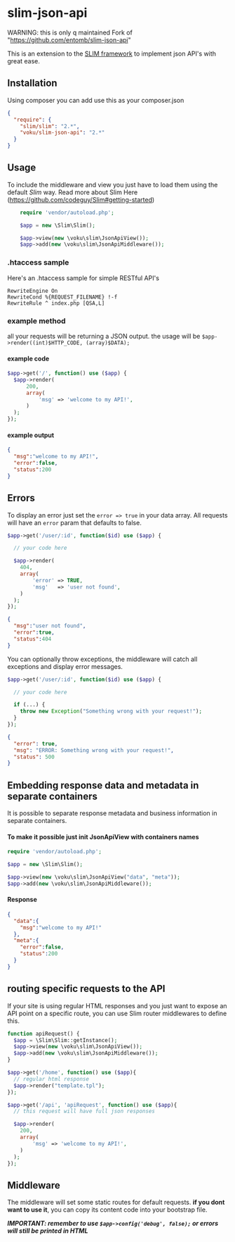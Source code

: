 slim-json-api
====

WARNING: this is only q maintained Fork of "https://github.com/entomb/slim-json-api"

This is an extension to the [SLIM framework](https://github.com/codeguy/Slim) to implement json API's with great ease.

## Installation
Using composer you can add use this as your composer.json

```json
{
  "require": {
    "slim/slim": "2.*",
    "voku/slim-json-api": "2.*"
  }
}
```

## Usage
To include the middleware and view you just have to load them using the default _Slim_ way.
Read more about Slim Here (https://github.com/codeguy/Slim#getting-started)

```php
    require 'vendor/autoload.php';

    $app = new \Slim\Slim();

    $app->view(new \voku\slim\JsonApiView());
    $app->add(new \voku\slim\JsonApiMiddleware());
```

### .htaccess sample
Here's an .htaccess sample for simple RESTful API's
```
RewriteEngine On
RewriteCond %{REQUEST_FILENAME} !-f
RewriteRule ^ index.php [QSA,L]
```

### example method
all your requests will be returning a JSON output.
the usage will be `$app->render((int)$HTTP_CODE, (array)$DATA);`

#### example code 
```php
$app->get('/', function() use ($app) {
  $app->render(
      200,
      array(
          'msg' => 'welcome to my API!',
      )
  );
});
```


#### example output
```json
{
  "msg":"welcome to my API!",
  "error":false,
  "status":200
}

```

## Errors
To display an error just set the `error => true` in your data array.
All requests will have an `error` param that defaults to false.

```php
$app->get('/user/:id', function($id) use ($app) {

  // your code here

  $app->render(
    404,
    array(
        'error' => TRUE,
        'msg'   => 'user not found',
    )
  );
});
```

```json
{
  "msg":"user not found",
  "error":true,
  "status":404
}
```

You can optionally throw exceptions, the middleware will catch all exceptions and display error messages.

```php
$app->get('/user/:id', function($id) use ($app) {

  // your code here

  if (...) {
    throw new Exception("Something wrong with your request!");
  }
});
```

```json
{
  "error": true,
  "msg": "ERROR: Something wrong with your request!",
  "status": 500
}
```

## Embedding response data and metadata in separate containers
It is possible to separate response metadata and business information in separate containers.

#### To make it possible just init JsonApiView with containers names
```php
require 'vendor/autoload.php';

$app = new \Slim\Slim();

$app->view(new \voku\slim\JsonApiView("data", "meta"));
$app->add(new \voku\slim\JsonApiMiddleware());
```

#### Response
```json
{
  "data":{
    "msg":"welcome to my API!"
  },
  "meta":{
    "error":false,
    "status":200
  }
}
```

## routing specific requests to the API
If your site is using regular HTML responses and you just want to expose an API point on a specific route,
you can use Slim router middlewares to define this.

```php
function apiRequest() {
  $app = \Slim\Slim::getInstance();
  $app->view(new \voku\slim\JsonApiView());
  $app->add(new \voku\slim\JsonApiMiddleware());
}

$app->get('/home', function() use ($app){
  // regular html response
  $app->render("template.tpl");
});

$app->get('/api', 'apiRequest', function() use ($app){
  // this request will have full json responses

  $app->render(
    200,
    array(
        'msg' => 'welcome to my API!',
    )
  );
});
```

## Middleware

The middleware will set some static routes for default requests.
**if you dont want to use it**, you can copy its content code into your bootstrap file.

***IMPORTANT: remember to use `$app->config('debug', false);` or errors will still be printed in HTML***
